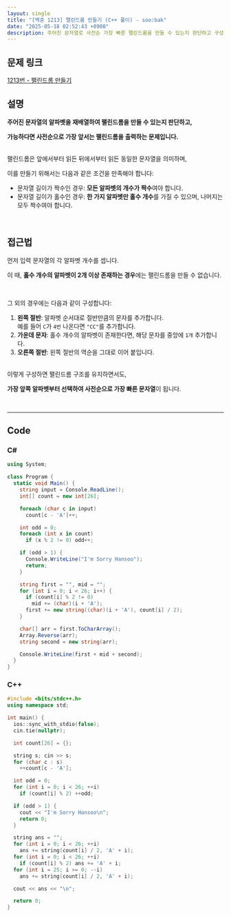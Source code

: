 ```yaml
---
layout: single
title: "[백준 1213] 팰린드롬 만들기 (C++ 풀이) - soo:bak"
date: "2025-05-18 02:52:43 +0900"
description: 주어진 문자열로 사전순 가장 빠른 팰린드롬을 만들 수 있는지 판단하고 구성하는 백준 1213번 팰린드롬 만들기 문제의 C++ 풀이 및 해설
---
```


## 문제 링크
[1213번 - 팰린드롬 만들기](https://www.acmicpc.net/problem/1213)

## 설명

**주어진 문자열의 알파벳을 재배열하여 팰린드롬을 만들 수 있는지 판단하고,**

**가능하다면 사전순으로 가장 앞서는 팰린드롬을 출력하는 문제입니다.**

<br>
팰린드롬은 앞에서부터 읽든 뒤에서부터 읽든 동일한 문자열을 의미하며,

이를 만들기 위해서는 다음과 같은 조건을 만족해야 합니다:
- 문자열 길이가 짝수인 경우: **모든 알파벳의 개수가 짝수**여야 합니다.
- 문자열 길이가 홀수인 경우: **한 가지 알파벳만 홀수 개수**를 가질 수 있으며, 나머지는 모두 짝수여야 합니다.

<br>

## 접근법

먼저 입력 문자열의 각 알파벳 개수를 셉니다.

이 때, **홀수 개수의 알파벳이 2개 이상 존재하는 경우**에는 팰린드롬을 만들 수 없습니다.

<br>

그 외의 경우에는 다음과 같이 구성합니다:
1. **왼쪽 절반**: 알파벳 순서대로 절반만큼의 문자를 추가합니다.<br>
   예를 들어 `C`가 `4번` 나온다면 `"CC"`를 추가합니다.
2. **가운데 문자**: 홀수 개수의 알파벳이 존재한다면, 해당 문자를 중앙에 `1개` 추가합니다.
3. **오른쪽 절반**: 왼쪽 절반의 역순을 그대로 이어 붙입니다.

<br>
이렇게 구성하면 팰린드롬 구조를 유지하면서도,

**가장 앞쪽 알파벳부터 선택하여 사전순으로 가장 빠른 문자열**이 됩니다.

<br>

---
## Code

### C#
```csharp
using System;

class Program {
  static void Main() {
    string input = Console.ReadLine();
    int[] count = new int[26];

    foreach (char c in input)
      count[c - 'A']++;

    int odd = 0;
    foreach (int x in count)
      if (x % 2 != 0) odd++;

    if (odd > 1) {
      Console.WriteLine("I'm Sorry Hansoo");
      return;
    }

    string first = "", mid = "";
    for (int i = 0; i < 26; i++) {
      if (count[i] % 2 != 0)
        mid += (char)(i + 'A');
      first += new string((char)(i + 'A'), count[i] / 2);
    }

    char[] arr = first.ToCharArray();
    Array.Reverse(arr);
    string second = new string(arr);

    Console.WriteLine(first + mid + second);
  }
}
```

### C++
```cpp
#include <bits/stdc++.h>
using namespace std;

int main() {
  ios::sync_with_stdio(false);
  cin.tie(nullptr);

  int count[26] = {};

  string s; cin >> s;
  for (char c : s)
    ++count[c - 'A'];

  int odd = 0;
  for (int i = 0; i < 26; ++i)
    if (count[i] % 2) ++odd;

  if (odd > 1) {
    cout << "I'm Sorry Hansoo\n";
    return 0;
  }

  string ans = "";
  for (int i = 0; i < 26; ++i)
    ans += string(count[i] / 2, 'A' + i);
  for (int i = 0; i < 26; ++i)
    if (count[i] % 2) ans += 'A' + i;
  for (int i = 25; i >= 0; --i)
    ans += string(count[i] / 2, 'A' + i);

  cout << ans << "\n";

  return 0;
}
```
